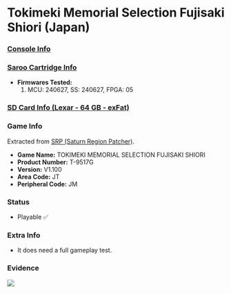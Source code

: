 # Tokimeki Memorial Selection Fujisaki Shiori (Japan)

### [Console Info](../../../../Info/Consoles/VA13/README.md)

### [Saroo Cartridge Info](../../../../Info/Cartridges/RetroGameParadiseStore/1.32F/README.md)

- <b>Firmwares Tested:</b>
  1. MCU: 240627, SS: 240627, FPGA: 05

### [SD Card Info (Lexar - 64 GB - exFat)](../../../../Info/SdCards/Lexar/64GB/exfat/README.md)

### Game Info

Extracted from [SRP (Saturn Region Patcher)](https://segaxtreme.net/resources/saturn-region-patcher.81/download).

- <b>Game Name:</b> TOKIMEKI MEMORIAL SELECTION FUJISAKI SHIORI
- <b>Product Number:</b> T-9517G
- <b>Version:</b> V1.100
- <b>Area Code:</b> JT
- <b>Peripheral Code:</b> JM

### Status

- Playable :white_check_mark:

### Extra Info

- It does need a full gameplay test.

### Evidence

[![](https://img.youtube.com/vi/gksvXWtLpaI/0.jpg)](https://www.youtube.com/watch?v=gksvXWtLpaI)
